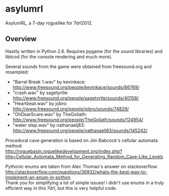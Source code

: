 asylumrl
========

AsylumRL, a 7-day roguelike for 7drl2012.

Overview
--------

Hastily written in Python 2.6. Requires pygame (for the sound libraries) and libtcod (for the console rendering and much more).

Several sounds from the game were obtained from freesound.org and resampled:

 * "Barrel Break 1.wav" by kevinkace: http://www.freesound.org/people/kevinkace/sounds/66769/
 * "crash.wav" by sagetyrtle: http://www.freesound.org/people/sagetyrtle/sounds/40158/
 * "Heartbeat.wav" by jobro: http://www.freesound.org/people/jobro/sounds/74829/
 * "OhDearScare.wav" by TheGoliath: http://www.freesound.org/people/TheGoliath/sounds/124954/
 * "water step.wav" by nathanaelj83: http://www.freesound.org/people/nathanaelj83/sounds/145242/

Procedural cave generation is based on Jim Babcock's cellular automata method:  
http://roguebasin.roguelikedevelopment.org/index.php?title=Cellular_Automata_Method_for_Generating_Random_Cave-Like_Levels

Pythonic enums are taken from Alec Thomas's answer on stackoverflow:  
http://stackoverflow.com/questions/36932/whats-the-best-way-to-implement-an-enum-in-python  
Thank you for simplifying a lot of simple issues!  i didn't use enums in a truly efficient way in this 7drl, but this is very helpful code.